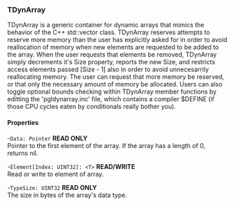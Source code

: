 <h3>TDynArray</h3>

TDynArray is a generic container for dynamic arrays that mimics the behavior of the C++ std::vector class. TDynArray reserves attempts to reserve more memory than the user has explicitly asked for in order to avoid reallocation of memory when new elements are requested to be added to the array. When the user requests that elements be removed, TDynArray simply decrements it's Size property, reports the new Size, and restricts access elements passed [Size - 1] also in order to avoid unnecesarrily reallocating memory. The user can request that more memory be reserved, or that only the necessary amount of memory be allocated. Users can also toggle optional bounds checking within TDynArray member functions by editting the 'pgldynarray.inc' file, which contains a compiler $DEFINE (if those CPU cycles eaten by conditionals really bother you).

#### Properties
-`Data: Pointer` **READ ONLY**<br>
Pointer to the first element of the array. If the array has a length of 0, returns nil.

-`Element[Index: UINT32]: <T>` **READ/WRITE**<br>
Read or write to element of array.

-`TypeSize: UINT32` **READ ONLY**<br>
The size in bytes of the array's data type.
